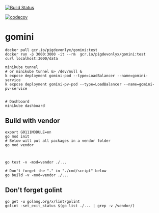 [![Build Status](https://dev.azure.com/mchirico/gomini/_apis/build/status/mchirico.gomini?branchName=master)](https://dev.azure.com/mchirico/gomini/_build/latest?definitionId=37&branchName=master)

[![codecov](https://codecov.io/gh/mchirico/gomini/branch/master/graph/badge.svg)](https://codecov.io/gh/mchirico/gomini)




# gomini

```
docker pull gcr.io/pigdevonlyx/gomini:test
docker run -p 3000:3000 -it --rm  gcr.io/pigdevonlyx/gomini:test
curl localhost:3000/data

```


```
minikube tunnel
# or minikube tunnel &> /dev/null &
k expose deployment gomini-pod --type=LoadBalancer --name=gomini-service
k expose deployment gomini-pv-pod --type=LoadBalancer --name=gomini-pv-service


# Dashboard
minikube dashboard

```



## Build with vendor
```
export GO111MODULE=on
go mod init
# Below will put all packages in a vendor folder
go mod vendor



go test -v -mod=vendor ./...

# Don't forget the "." in "./cmd/script" below
go build -v -mod=vendor ./...
```


## Don't forget golint

```
go get -u golang.org/x/lint/golint
golint -set_exit_status $(go list ./... | grep -v /vendor/)

```


